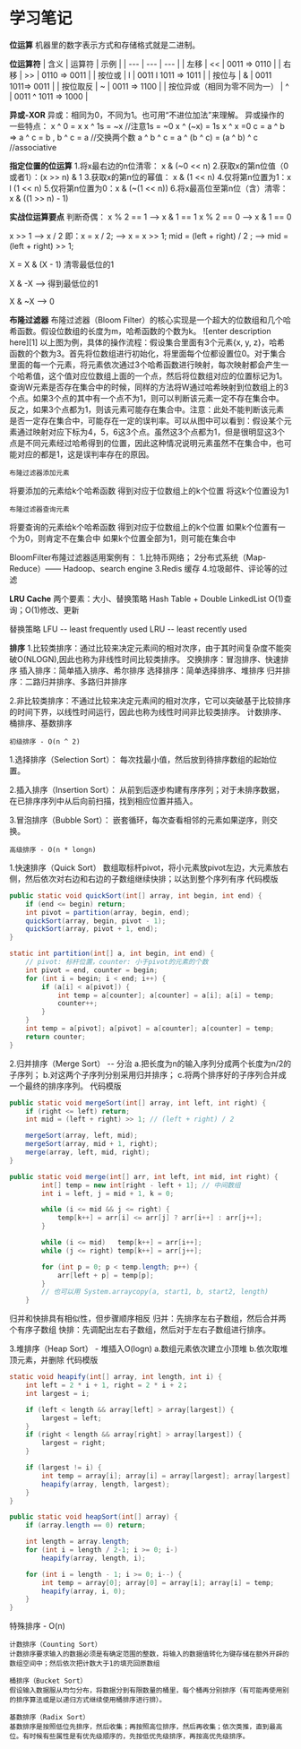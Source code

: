 # 学习笔记

**位运算**
机器里的数字表示方式和存储格式就是二进制。

**位运算符**
|  含义                                          | 运算符  | 示例 |
| ---                                               |     ---     | ---                    |
| 左移                                            |    <<     | 0011 => 0110 |
| 右移                                            |     >>    | 0110 => 0011 |
| 按位或                                        |     l        | 0011 l 1011 => 1011  |
| 按位与                                        |     &      | 0011 1011=> 0011  |
| 按位取反                                     |     ~      | 0011 => 1100  |
| 按位异或（相同为零不同为一） |     ^      | 0011 ^ 1011 => 1000  |

**异或-XOR**
异或：相同为0，不同为1。也可用“不进位加法”来理解。
异或操作的一些特点：
x ^ 0 = x
x ^ 1s = ~x  //注意1s = ~0
x ^ (~x) = 1s
x ^ x =0
c = a ^ b  =>  a ^ c = b , b ^ c = a //交换两个数
a ^ b ^ c = a ^ (b ^ c) = (a ^ b) ^ c //associative

**指定位置的位运算**
1.将x最右边的n位清零： x & (~0 << n)
2.获取x的第n位值（0或者1）：(x >> n) & 1
3.获取x的第n位的幂值： x & (1 << n)
4.仅将第n位置为1：x l (1 << n)
5.仅将第n位置为0：x & (~(1 << n))
6.将x最高位至第n位（含）清零：x & ((1 >> n) - 1)

**实战位运算要点**
判断奇偶：
x % 2 == 1  ——>  x & 1 == 1
x % 2 == 0  ——>  x & 1 == 0

x >> 1  ——>  x / 2
即：x = x / 2;  ——>  x = x >> 1;
		mid = (left + right) / 2 ;  ——> mid = (left + right) >> 1;

X = X & (X - 1) 清零最低位的1

X & -X   ——>  得到最低位的1

X & ~X   ——> 0


**布隆过滤器**
布隆过滤器（Bloom Filter）的核心实现是一个超大的位数组和几个哈希函数。假设位数组的长度为m，哈希函数的个数为k。
![enter description here][1]
以上图为例，具体的操作流程：假设集合里面有3个元素{x, y, z}，哈希函数的个数为3。首先将位数组进行初始化，将里面每个位都设置位0。对于集合里面的每一个元素，将元素依次通过3个哈希函数进行映射，每次映射都会产生一个哈希值，这个值对应位数组上面的一个点，然后将位数组对应的位置标记为1。查询W元素是否存在集合中的时候，同样的方法将W通过哈希映射到位数组上的3个点。如果3个点的其中有一个点不为1，则可以判断该元素一定不存在集合中。反之，如果3个点都为1，则该元素可能存在集合中。注意：此处不能判断该元素是否一定存在集合中，可能存在一定的误判率。可以从图中可以看到：假设某个元素通过映射对应下标为4，5，6这3个点。虽然这3个点都为1，但是很明显这3个点是不同元素经过哈希得到的位置，因此这种情况说明元素虽然不在集合中，也可能对应的都是1，这是误判率存在的原因。

``` undefined
布隆过滤器添加元素
```
将要添加的元素给k个哈希函数
得到对应于位数组上的k个位置
将这k个位置设为1

``` undefined
布隆过滤器查询元素
```
将要查询的元素给k个哈希函数
得到对应于位数组上的k个位置
如果k个位置有一个为0，则肯定不在集合中
如果k个位置全部为1，则可能在集合中

BloomFilter布隆过滤器适用案例有：
1.比特币网络；
2分布式系统（Map-Reduce）—— Hadoop、search engine
3.Redis 缓存
4.垃圾邮件、评论等的过滤

**LRU Cache**
两个要素：大小、替换策略
Hash Table + Double LinkedList
O(1)查询；O(1)修改、更新

替换策略
LFU -- least frequently used
LRU -- least recently used


**排序**
1.比较类排序：通过比较来决定元素间的相对次序，由于其时间复杂度不能突破O(NLOGN),因此也称为非线性时间比较类排序。
交换排序：冒泡排序、快速排序
插入排序：简单插入排序、希尔排序
选择排序：简单选择排序、堆排序
归并排序：二路归并排序、多路归并排序

2.非比较类排序：不通过比较来决定元素间的相对次序，它可以突破基于比较排序的时间下界，以线性时间运行，因此也称为线性时间非比较类排序。
计数排序、桶排序、基数排序

``` 
初级排序 - O(n ^ 2)
```
1.选择排序（Selection Sort）：
每次找最小值，然后放到待排序数组的起始位置。

2.插入排序（Insertion Sort）：
从前到后逐步构建有序序列；对于未排序数据，在已排序序列中从后向前扫描，找到相应位置并插入。

3.冒泡排序（Bubble Sort）：
嵌套循环，每次查看相邻的元素如果逆序，则交换。

``` 
高级排序 - O(n * longn)
```
1.快速排序（Quick Sort）
数组取标杆pivot，将小元素放pivot左边，大元素放右侧，然后依次对右边和右边的子数组继续快排；以达到整个序列有序
代码模版
``` java
public static void quickSort(int[] array, int begin, int end) {
    if (end <= begin) return;
    int pivot = partition(array, begin, end);
    quickSort(array, begin, pivot - 1);
    quickSort(array, pivot + 1, end);
}

static int partition(int[] a, int begin, int end) {
    // pivot: 标杆位置，counter: 小于pivot的元素的个数
    int pivot = end, counter = begin;  
    for (int i = begin; i < end; i++) {
        if (a[i] < a[pivot]) {
            int temp = a[counter]; a[counter] = a[i]; a[i] = temp;
            counter++;
        }
    }
    int temp = a[pivot]; a[pivot] = a[counter]; a[counter] = temp;
    return counter;
}
```

2.归并排序（Merge Sort） -- 分治
a.把长度为n的输入序列分成两个长度为n/2的子序列；
b.对这两个子序列分别采用归并排序；
c.将两个排序好的子序列合并成一个最终的排序序列。
代码模版
``` java
public static void mergeSort(int[] array, int left, int right) {
    if (right <= left) return;
    int mid = (left + right) >> 1; // (left + right) / 2

    mergeSort(array, left, mid);
    mergeSort(array, mid + 1, right);
    merge(array, left, mid, right);
}

public static void merge(int[] arr, int left, int mid, int right) {
        int[] temp = new int[right - left + 1]; // 中间数组
        int i = left, j = mid + 1, k = 0;

        while (i <= mid && j <= right) {
            temp[k++] = arr[i] <= arr[j] ? arr[i++] : arr[j++];
        }

        while (i <= mid)   temp[k++] = arr[i++];
        while (j <= right) temp[k++] = arr[j++];

        for (int p = 0; p < temp.length; p++) {
            arr[left + p] = temp[p];
        }
        // 也可以用 System.arraycopy(a, start1, b, start2, length)
    }
```

归并和快排具有相似性，但步骤顺序相反
归并：先排序左右子数组，然后合并两个有序子数组
快排：先调配出左右子数组，然后对于左右子数组进行排序。

3.堆排序（Heap Sort） - 堆插入O(logn)
a.数组元素依次建立小顶堆
b.依次取堆顶元素，并删除
代码模版
``` java
static void heapify(int[] array, int length, int i) {
    int left = 2 * i + 1, right = 2 * i + 2；
    int largest = i;

    if (left < length && array[left] > array[largest]) {
        largest = left;
    }
    if (right < length && array[right] > array[largest]) {
        largest = right;
    }

    if (largest != i) {
        int temp = array[i]; array[i] = array[largest]; array[largest] = temp;
        heapify(array, length, largest);
    }
}

public static void heapSort(int[] array) {
    if (array.length == 0) return;

    int length = array.length;
    for (int i = length / 2-1; i >= 0; i-) 
        heapify(array, length, i);

    for (int i = length - 1; i >= 0; i--) {
        int temp = array[0]; array[0] = array[i]; array[i] = temp;
        heapify(array, i, 0);
    }
}


``` 
特殊排序  -  O(n)
```
计数排序（Counting Sort）
计数排序要求输入的数据必须是有确定范围的整数，将输入的数据值转化为键存储在额外开辟的数组空间中；然后依次把计数大于1的填充回原数组

桶排序（Bucket Sort）
假设输入数据服从均匀分布，将数据分到有限数量的桶里，每个桶再分别排序（有可能再使用别的排序算法或是以递归方式继续使用桶排序进行排）。

基数排序（Radix Sort）
基数排序是按照低位先排序，然后收集；再按照高位排序，然后再收集；依次类推，直到最高位。有时候有些属性是有优先级顺序的，先按低优先级排序，再按高优先级排序。
